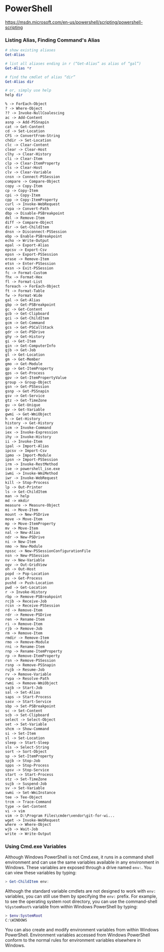 # PowerShell

https://msdn.microsoft.com/en-us/powershell/scripting/powershell-scripting

### Listing Alias, Finding Command's Alias

```powershell
# show existing aliases
Get-Alias

# list all aliases ending in r (“Get-Alias” as alias of “gal”)
Get-Alias *r

# find the cmdlet of alias “dir”
Get-Alias dir

# or, simply use help
help dir
```

```txt
% -> ForEach-Object
? -> Where-Object
?? -> Invoke-NullCoalescing
ac -> Add-Content
asnp -> Add-PSSnapin
cat -> Get-Content
cd -> Set-Location
CFS -> ConvertFrom-String
chdir -> Set-Location
clc -> Clear-Content
clear -> Clear-Host
clhy -> Clear-History
cli -> Clear-Item
clp -> Clear-ItemProperty
cls -> Clear-Host
clv -> Clear-Variable
cnsn -> Connect-PSSession
compare -> Compare-Object
copy -> Copy-Item
cp -> Copy-Item
cpi -> Copy-Item
cpp -> Copy-ItemProperty
curl -> Invoke-WebRequest
cvpa -> Convert-Path
dbp -> Disable-PSBreakpoint
del -> Remove-Item
diff -> Compare-Object
dir -> Get-ChildItem
dnsn -> Disconnect-PSSession
ebp -> Enable-PSBreakpoint
echo -> Write-Output
epal -> Export-Alias
epcsv -> Export-Csv
epsn -> Export-PSSession
erase -> Remove-Item
etsn -> Enter-PSSession
exsn -> Exit-PSSession
fc -> Format-Custom
fhx -> Format-Hex
fl -> Format-List
foreach -> ForEach-Object
ft -> Format-Table
fw -> Format-Wide
gal -> Get-Alias
gbp -> Get-PSBreakpoint
gc -> Get-Content
gcb -> Get-Clipboard
gci -> Get-ChildItem
gcm -> Get-Command
gcs -> Get-PSCallStack
gdr -> Get-PSDrive
ghy -> Get-History
gi -> Get-Item
gin -> Get-ComputerInfo
gjb -> Get-Job
gl -> Get-Location
gm -> Get-Member
gmo -> Get-Module
gp -> Get-ItemProperty
gps -> Get-Process
gpv -> Get-ItemPropertyValue
group -> Group-Object
gsn -> Get-PSSession
gsnp -> Get-PSSnapin
gsv -> Get-Service
gtz -> Get-TimeZone
gu -> Get-Unique
gv -> Get-Variable
gwmi -> Get-WmiObject
h -> Get-History
history -> Get-History
icm -> Invoke-Command
iex -> Invoke-Expression
ihy -> Invoke-History
ii -> Invoke-Item
ipal -> Import-Alias
ipcsv -> Import-Csv
ipmo -> Import-Module
ipsn -> Import-PSSession
irm -> Invoke-RestMethod
ise -> powershell_ise.exe
iwmi -> Invoke-WmiMethod
iwr -> Invoke-WebRequest
kill -> Stop-Process
lp -> Out-Printer
ls -> Get-ChildItem
man -> help
md -> mkdir
measure -> Measure-Object
mi -> Move-Item
mount -> New-PSDrive
move -> Move-Item
mp -> Move-ItemProperty
mv -> Move-Item
nal -> New-Alias
ndr -> New-PSDrive
ni -> New-Item
nmo -> New-Module
npssc -> New-PSSessionConfigurationFile
nsn -> New-PSSession
nv -> New-Variable
ogv -> Out-GridView
oh -> Out-Host
popd -> Pop-Location
ps -> Get-Process
pushd -> Push-Location
pwd -> Get-Location
r -> Invoke-History
rbp -> Remove-PSBreakpoint
rcjb -> Receive-Job
rcsn -> Receive-PSSession
rd -> Remove-Item
rdr -> Remove-PSDrive
ren -> Rename-Item
ri -> Remove-Item
rjb -> Remove-Job
rm -> Remove-Item
rmdir -> Remove-Item
rmo -> Remove-Module
rni -> Rename-Item
rnp -> Rename-ItemProperty
rp -> Remove-ItemProperty
rsn -> Remove-PSSession
rsnp -> Remove-PSSnapin
rujb -> Resume-Job
rv -> Remove-Variable
rvpa -> Resolve-Path
rwmi -> Remove-WmiObject
sajb -> Start-Job
sal -> Set-Alias
saps -> Start-Process
sasv -> Start-Service
sbp -> Set-PSBreakpoint
sc -> Set-Content
scb -> Set-Clipboard
select -> Select-Object
set -> Set-Variable
shcm -> Show-Command
si -> Set-Item
sl -> Set-Location
sleep -> Start-Sleep
sls -> Select-String
sort -> Sort-Object
sp -> Set-ItemProperty
spjb -> Stop-Job
spps -> Stop-Process
spsv -> Stop-Service
start -> Start-Process
stz -> Set-TimeZone
sujb -> Suspend-Job
sv -> Set-Variable
swmi -> Set-WmiInstance
tee -> Tee-Object
trcm -> Trace-Command
type -> Get-Content
vi -> vim
vim -> D:\Program Files\cmder\vendor\git-for-wi...
wget -> Invoke-WebRequest
where -> Where-Object
wjb -> Wait-Job
write -> Write-Output
```

### Using Cmd.exe Variables

Although Windows PowerShell is not Cmd.exe, it runs in a command shell environment and can use the same variables available in any environment in Windows. These variables are exposed through a drive named `env:`. You can view these variables by typing:

```powershell
> Get-ChildItem env:
```

Although the standard variable cmdlets are not designed to work with `env:` variables, you can still use them by specifying the `env:` prefix. For example, to see the operating system root directory, you can use the command-shell `%SystemRoot%` variable from within Windows PowerShell by typing:

```powershell
> $env:SystemRoot
C:\WINDOWS
```

You can also create and modify environment variables from within Windows PowerShell. Environment variables accessed from Windows PowerShell conform to the normal rules for environment variables elsewhere in Windows.